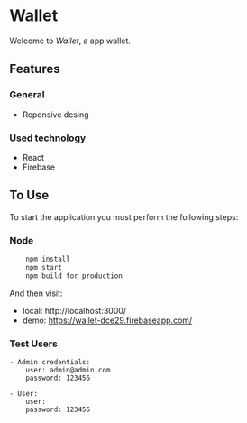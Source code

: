 
# Wallet

Welcome to _Wallet_, a app wallet.

## Features

### General
- Reponsive desing

### Used technology
- React
- Firebase

## To Use
To start the application you must perform the following steps:

### Node 
```sh
    npm install
    npm start
    npm build for production
```

And then visit:
 - local: http://localhost:3000/
 - demo: https://wallet-dce29.firebaseapp.com/

### Test Users
    - Admin credentials:
        user: admin@admin.com
        password: 123456

    - User:
        user: 
        password: 123456
